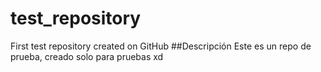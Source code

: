 # test_repository
First test repository created on GitHub
##Descripción
Este es un repo de prueba, creado solo para pruebas xd
